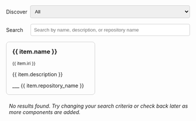 <script setup>
import { ref, computed } from 'vue';
import { data } from '/github.data.ts';

const discover = ref('all');
const search = ref('');

const filteredData = computed(() => {
    let filtered = data[discover.value] || [];
    if (discover.value === 'all') {
        filtered = [...data.processors, ...data.runners, ...data.orchestrators, ...data.pipelines, ...data.other];
    }
    if (search.value) {
        const searchLower = search.value.toLowerCase();
        filtered = filtered.filter(item => 
            item.name?.toLowerCase().includes(searchLower) ||
            item.description?.toLowerCase().includes(searchLower) ||
            item.repository_name?.toLowerCase().includes(searchLower)
        );
    }
  return filtered;
});
</script>

<div class="form-group" style="margin-top: 4em;">
    <label for="discover">Discover</label>
    <select v-model="discover" id="discover">
      <option value="all">All</option>
      <option value="processors">Processors</option>
      <option value="runners">Runners</option>
      <option value="orchestrators">Orchestrators</option>
      <option value="pipelines">Pipelines</option>
    </select>
</div>
<div class="form-group" style="gap: 21px;">
    <label for="search">Search</label>
    <input v-model="search" id="search" type="text" placeholder="Search by name, description, or repository name" />
</div>

<div class="row">
    <div v-for="item in filteredData" :key="item.name" class="col-md-6">
        <div class="card">
            <h3>{{ item.name }}</h3>
            <small>{{ item.iri }}</small>
            <p>{{ item.description }}</p>
            <a :href="item.repository_url">
                <span class="vpi-social-github github">___</span>
                {{ item.repository_name }}
            </a>
        </div>
    </div>
    <div v-if="filteredData.length === 0">
        <p style="margin-left: 16px;"><i>No results found. Try changing your search criteria or check back later as more components are added.</i></p>
    </div>
</div>

<style>
.card {
  border: 1px solid #ccc;
  border-radius: 8px;
  padding: 16px;
}
.card h3 {
  margin-top: 0;
}
.row {
  display: flex;
  flex-wrap: wrap;
  margin: -8px;
}
.col-md-6 {
  flex: 0 0 50%;
  box-sizing: border-box;
  padding: 8px;
}
@media (max-width: 768px) {
  .col-md-6 {
    flex: 0 0 100%;
  }
}
select, input {
  width: 100%;
  padding: 8px;
  border-radius: 4px;
  border: 1px solid #ccc;
}
.form-group {
  margin-top: 1em;
  margin-bottom: 16px;
  display: flex;
  align-items: center;
  gap: 8px;
}
.github {
    --icon: url('https://api.iconify.design/simple-icons/github.svg');
}
</style>
